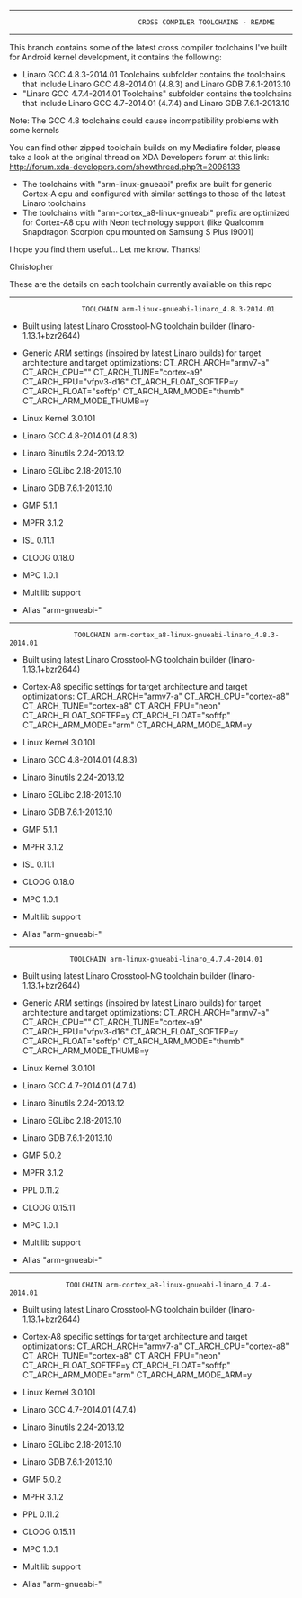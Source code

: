 ___________________________________________________________________________________________________________

                                    CROSS COMPILER TOOLCHAINS - README
___________________________________________________________________________________________________________


This branch contains some of the latest cross compiler toolchains I've built for Android kernel development,
it contains the following:
- Linaro GCC 4.8.3-2014.01 Toolchains subfolder contains the toolchains that include Linaro GCC 4.8-2014.01 (4.8.3)
  and Linaro GDB 7.6.1-2013.10
- "Linaro GCC 4.7.4-2014.01 Toolchains" subfolder contains the toolchains that include Linaro GCC 4.7-2014.01 (4.7.4)
  and Linaro GDB 7.6.1-2013.10

Note: The GCC 4.8 toolchains could cause incompatibility problems with some kernels


You can find other zipped toolchain builds on my Mediafire folder, please take a look at the original thread on
XDA Developers forum at this link:
       http://forum.xda-developers.com/showthread.php?t=2098133


- The toolchains with "arm-linux-gnueabi" prefix are built for generic Cortex-A cpu and configured with
similar settings to those of the latest Linaro toolchains
- The toolchains with "arm-cortex_a8-linux-gnueabi" prefix are optimized for Cortex-A8 cpu with Neon technology
support (like Qualcomm Snapdragon Scorpion cpu mounted on Samsung S Plus I9001)

I hope you find them useful...
Let me know.
Thanks!

Christopher


These are the details on each toolchain currently available on this repo


___________________________________________________________________________________________________________

                      TOOLCHAIN arm-linux-gnueabi-linaro_4.8.3-2014.01

- Built using latest Linaro Crosstool-NG toolchain builder (linaro-1.13.1+bzr2644)
- Generic ARM settings (inspired by latest Linaro builds) for target architecture and target optimizations:
    CT_ARCH_ARCH="armv7-a"
    CT_ARCH_CPU=""
    CT_ARCH_TUNE="cortex-a9"
    CT_ARCH_FPU="vfpv3-d16"
    CT_ARCH_FLOAT_SOFTFP=y
    CT_ARCH_FLOAT="softfp"
    CT_ARCH_ARM_MODE="thumb"
    CT_ARCH_ARM_MODE_THUMB=y

- Linux Kernel 3.0.101
- Linaro GCC 4.8-2014.01 (4.8.3)
- Linaro Binutils 2.24-2013.12
- Linaro EGLibc 2.18-2013.10
- Linaro GDB 7.6.1-2013.10
- GMP 5.1.1
- MPFR 3.1.2
- ISL 0.11.1
- CLOOG 0.18.0
- MPC 1.0.1
- Multilib support
- Alias "arm-gnueabi-"

___________________________________________________________________________________________________________

                    TOOLCHAIN arm-cortex_a8-linux-gnueabi-linaro_4.8.3-2014.01

- Built using latest Linaro Crosstool-NG toolchain builder (linaro-1.13.1+bzr2644)
- Cortex-A8 specific settings for target architecture and target optimizations:
    CT_ARCH_ARCH="armv7-a"
    CT_ARCH_CPU="cortex-a8"
    CT_ARCH_TUNE="cortex-a8"
    CT_ARCH_FPU="neon"
    CT_ARCH_FLOAT_SOFTFP=y
    CT_ARCH_FLOAT="softfp"
    CT_ARCH_ARM_MODE="arm"
    CT_ARCH_ARM_MODE_ARM=y

- Linux Kernel 3.0.101
- Linaro GCC 4.8-2014.01 (4.8.3)
- Linaro Binutils 2.24-2013.12
- Linaro EGLibc 2.18-2013.10
- Linaro GDB 7.6.1-2013.10
- GMP 5.1.1
- MPFR 3.1.2
- ISL 0.11.1
- CLOOG 0.18.0
- MPC 1.0.1
- Multilib support
- Alias "arm-gnueabi-"

___________________________________________________________________________________________________________

                   TOOLCHAIN arm-linux-gnueabi-linaro_4.7.4-2014.01

- Built using latest Linaro Crosstool-NG toolchain builder (linaro-1.13.1+bzr2644)
- Generic ARM settings (inspired by latest Linaro builds) for target architecture and target optimizations:
    CT_ARCH_ARCH="armv7-a"
    CT_ARCH_CPU=""
    CT_ARCH_TUNE="cortex-a9"
    CT_ARCH_FPU="vfpv3-d16"
    CT_ARCH_FLOAT_SOFTFP=y
    CT_ARCH_FLOAT="softfp"
    CT_ARCH_ARM_MODE="thumb"
    CT_ARCH_ARM_MODE_THUMB=y

- Linux Kernel 3.0.101
- Linaro GCC 4.7-2014.01 (4.7.4)
- Linaro Binutils 2.24-2013.12
- Linaro EGLibc 2.18-2013.10
- Linaro GDB 7.6.1-2013.10
- GMP 5.0.2
- MPFR 3.1.2
- PPL 0.11.2
- CLOOG 0.15.11
- MPC 1.0.1
- Multilib support
- Alias "arm-gnueabi-"

___________________________________________________________________________________________________________

                  TOOLCHAIN arm-cortex_a8-linux-gnueabi-linaro_4.7.4-2014.01

- Built using latest Linaro Crosstool-NG toolchain builder (linaro-1.13.1+bzr2644)
- Cortex-A8 specific settings for target architecture and target optimizations:
    CT_ARCH_ARCH="armv7-a"
    CT_ARCH_CPU="cortex-a8"
    CT_ARCH_TUNE="cortex-a8"
    CT_ARCH_FPU="neon"
    CT_ARCH_FLOAT_SOFTFP=y
    CT_ARCH_FLOAT="softfp"
    CT_ARCH_ARM_MODE="arm"
    CT_ARCH_ARM_MODE_ARM=y

- Linux Kernel 3.0.101
- Linaro GCC 4.7-2014.01 (4.7.4)
- Linaro Binutils 2.24-2013.12
- Linaro EGLibc 2.18-2013.10
- Linaro GDB 7.6.1-2013.10
- GMP 5.0.2
- MPFR 3.1.2
- PPL 0.11.2
- CLOOG 0.15.11
- MPC 1.0.1
- Multilib support
- Alias "arm-gnueabi-"
